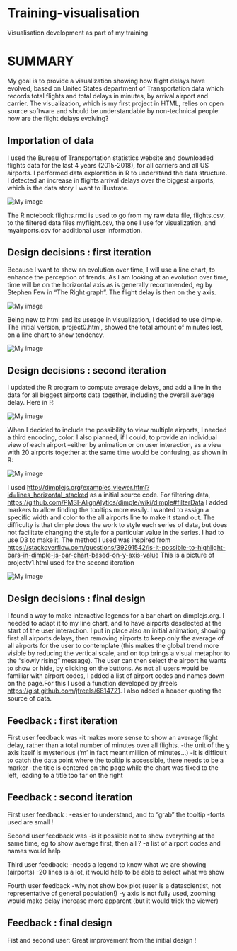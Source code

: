 # Training-visualisation
Visualisation development as part of my training
# SUMMARY

My goal is to provide a visualization showing how flight delays have evolved, based on United States department of Transportation  data which records total flights and total delays in minutes, by arrival airport and carrier. The visualization, which is my first project in HTML, relies on open source software and should be understandable by non-technical people: how are the flight delays evolving?

## Importation of data

I used the Bureau of Transportation statistics website and downloaded flights data for the last 4 years (2015-2018), for all carriers and all US airports.
I performed data exploration in R to understand the data structure. I detected an increase in flights arrival delays over the biggest airports, which is the data story I want to illustrate.

![My image](pic1.JPG) 

The R notebook flights.rmd  is used to go from my raw data file, flights.csv, to the filtered data files
myflight.csv, the one I use for visualization, and myairports.csv for additional user information.

## Design decisions : first iteration

Because I want to show an evolution over time, I will use a line chart, to enhance the perception of trends. As I am looking at an evolution over time, time will be on the horizontal axis as is generally recommended, eg by Stephen Few in “The Right graph”. The flight delay is then on the y axis.

![My image](pic2.JPG) 

Being new to html and its useage in visualization, I decided to use dimple.
The initial version, project0.html, showed the total amount of minutes lost, on a line chart to show tendency.

![My image](pic3.JPG) 

## Design decisions : second iteration

I updated the R program to compute average delays, and add a line in the data for all biggest airports data together, including the overall average delay. Here in R:

![My image](pic4.JPG) 

When I decided to include the possibility to view multiple airports, I needed a third encoding, color.
I also planned, if I could, to provide an individual view of each airport –either by animation or on user interaction, as a view with 20 airports together at the same time would be confusing, as shown in R:

![My image](pic5.JPG) 

I used http://dimplejs.org/examples_viewer.html?id=lines_horizontal_stacked as a initial source code.
For filtering data, https://github.com/PMSI-AlignAlytics/dimple/wiki/dimple#filterData 
I added markers to allow finding the tooltips more easily.
I wanted to assign a specific width and color to the all airports line to make it stand out. The difficulty is that dimple does the work to style each series of data, but does not facilitate changing the style for a particular value in the series. I had to use D3 to make it. The method I used was inspired from
https://stackoverflow.com/questions/39291542/is-it-possible-to-highlight-bars-in-dimple-js-bar-chart-based-on-y-axis-value
This is a picture of projectv1.html used for the second iteration

![My image](pic6.JPG) 

## Design decisions : final design

I found a way to make interactive legends for a bar chart on dimplejs.org. I needed to adapt it to my line chart, and to have airports deselected at the start of the user interaction.
I put in place also an initial animation, showing first all airports delays, then removing airports to keep only the average of all airports for the user to contemplate (this makes the global trend more visible by reducing the vertical scale, and on top brings a visual metaphor to the “slowly rising” message).
The user can then select the airport he wants to show or hide, by clicking on the buttons.
As not all users would be familiar with airport codes, I added a list of airport codes and names down on the page.For this I used a function developed by jfreels https://gist.github.com/jfreels/6814721.
I also added a header quoting the source of data. 

## Feedback : first iteration

First user feedback was
-it makes more sense to show an average flight delay, rather than a total number of minutes over all flights. 
-the unit of the y axis itself is mysterious (‘m’ in fact meant million of minutes…)
-it is difficult to catch the data point where the tooltip is accessible, there needs to be a marker
-the title is centered on the page while the chart was fixed to the left, leading to a title too far on the right

## Feedback : second iteration
First user feedback :
-easier to understand, and to “grab” the tooltip
-fonts used are small !

Second user feedback was
-is it possible not to show everything at the same time, eg to show average first, then all ?
-a list of airport codes and names would help

Third user feedback:
-needs a legend to know what we are showing (airports)
-20 lines is a lot, it would help to be able to select what we show

Fourth user feedback
-why not show box plot (user is a datascientist, not representative of general population!)
-y axis is not fully used, zooming would make delay increase more apparent (but it would trick the viewer)

## Feedback : final design
Fist and second user:
Great improvement from the initial design !



